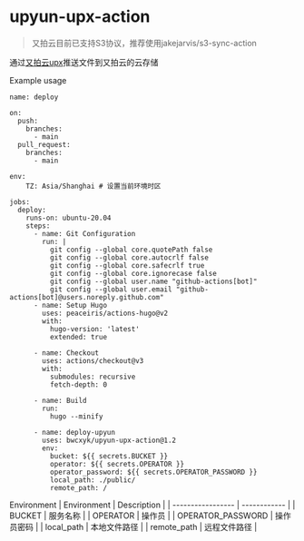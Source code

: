 # upyun-upx-action
> 又拍云目前已支持S3协议，推荐使用jakejarvis/s3-sync-action

通过[又拍云upx](https://github.com/upyun/upx)推送文件到又拍云的云存储

Example usage

```
name: deploy

on:
  push:
    branches:
      - main
  pull_request:
    branches:
      - main

env:
    TZ: Asia/Shanghai # 设置当前环境时区

jobs:
  deploy:
    runs-on: ubuntu-20.04
    steps:
      - name: Git Configuration
        run: |
          git config --global core.quotePath false
          git config --global core.autocrlf false
          git config --global core.safecrlf true
          git config --global core.ignorecase false
          git config --global user.name "github-actions[bot]"
          git config --global user.email "github-actions[bot]@users.noreply.github.com"
      - name: Setup Hugo
        uses: peaceiris/actions-hugo@v2
        with:
          hugo-version: 'latest'
          extended: true
          
      - name: Checkout
        uses: actions/checkout@v3
        with:
          submodules: recursive
          fetch-depth: 0
          
      - name: Build
        run:
          hugo --minify
          
      - name: deploy-upyun
        uses: bwcxyk/upyun-upx-action@1.2
        env:
          bucket: ${{ secrets.BUCKET }}
          operator: ${{ secrets.OPERATOR }}
          operator_password: ${{ secrets.OPERATOR_PASSWORD }}
          local_path: ./public/
          remote_path: /
```
Environment
| Environment       | Description  |
| ----------------- | ------------ |
| BUCKET            | 服务名称     |
| OPERATOR          | 操作员       |
| OPERATOR_PASSWORD | 操作员密码   |
| local_path        | 本地文件路径 |
| remote_path       | 远程文件路径 |

